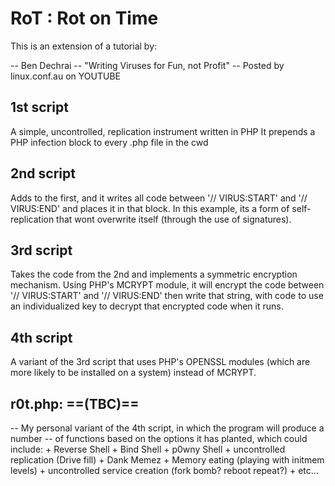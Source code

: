 # RoT : Rot on Time

This is an extension of a tutorial by:

-- Ben Dechrai
-- "Writing Viruses for Fun, not Profit"
-- Posted by linux.conf.au on YOUTUBE


## 1st script
A simple, uncontrolled, replication instrument written in PHP
It prepends a PHP infection block to every .php file in the cwd

## 2nd script
Adds to the first, and it writes all code between '// VIRUS:START'
and '// VIRUS:END' and places it in that block. In this example, its a form 
of self-replication that wont overwrite itself (through the use of signatures).

## 3rd script 
Takes the code from the 2nd and implements a symmetric encryption mechanism.
Using PHP's MCRYPT module, it will encrypt the code between '// VIRUS:START'
and '// VIRUS:END' then write that string, with code to use an individualized key
to decrypt that encrypted code when it runs.

## 4th script
A variant of the 3rd script that uses PHP's OPENSSL modules (which
are more likely to be installed on a system) instead of MCRYPT.


## r0t.php: 	==(TBC)==
 -- My personal variant of the 4th script, in which the program will produce a number 
 -- of functions based on the options it has planted, which could include:
	+ Reverse Shell
	+ Bind Shell
	+ p0wny Shell
	+ uncontrolled replication (Drive fill)
	+ Dank Memez
	+ Memory eating (playing with initmem levels)
	+ uncontrolled service creation (fork bomb? reboot repeat?)
	+ etc...
